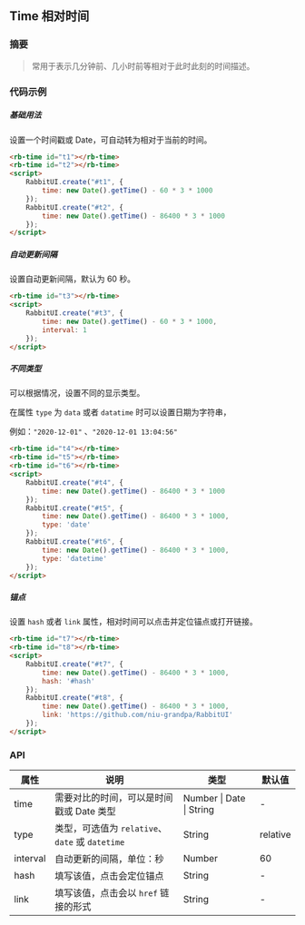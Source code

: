 ## Time 相对时间

### 摘要

> 常用于表示几分钟前、几小时前等相对于此时此刻的时间描述。

### 代码示例

##### 基础用法

设置一个时间戳或 Date，可自动转为相对于当前的时间。

```html
<rb-time id="t1"></rb-time>
<rb-time id="t2"></rb-time>
<script>
    RabbitUI.create("#t1", {
        time: new Date().getTime() - 60 * 3 * 1000
    });
    RabbitUI.create("#t2", {
        time: new Date().getTime() - 86400 * 3 * 1000
    });    
</script>
```

##### 自动更新间隔

设置自动更新间隔，默认为 60 秒。

```html
<rb-time id="t3"></rb-time>
<script>
    RabbitUI.create("#t3", {
        time: new Date().getTime() - 60 * 3 * 1000,
        interval: 1
    });
</script>
```

##### 不同类型

可以根据情况，设置不同的显示类型。

在属性 `type`  为 `data` 或者  `datatime` 时可以设置日期为字符串，

例如：`"2020-12-01"` 、`"2020-12-01 13:04:56"`

```html
<rb-time id="t4"></rb-time>
<rb-time id="t5"></rb-time>
<rb-time id="t6"></rb-time>
<script>
    RabbitUI.create("#t4", {
        time: new Date().getTime() - 86400 * 3 * 1000  
    });
    RabbitUI.create("#t5", {
        time: new Date().getTime() - 86400 * 3 * 1000, 
        type: 'date'
    }); 
    RabbitUI.create("#t6", {
        time: new Date().getTime() - 86400 * 3 * 1000,
        type: 'datetime'
    });        
</script>
```

##### 锚点

设置 `hash` 或者 `link` 属性，相对时间可以点击并定位锚点或打开链接。

```html
<rb-time id="t7"></rb-time>
<rb-time id="t8"></rb-time>
<script>
    RabbitUI.create("#t7", {
        time: new Date().getTime() - 86400 * 3 * 1000,
        hash: '#hash'
    });
    RabbitUI.create("#t8", {
        time: new Date().getTime() - 86400 * 3 * 1000,
        link: 'https://github.com/niu-grandpa/RabbitUI'
    });    
</script>
```

### API

| 属性     | 说明                                             | 类型                     | 默认值   |
| -------- | ------------------------------------------------ | ------------------------ | -------- |
| time     | 需要对比的时间，可以是时间戳或 Date 类型         | Number \| Date \| String | -        |
| type     | 类型，可选值为 `relative`、`date` 或  `datetime` | String                   | relative |
| interval | 自动更新的间隔，单位：秒                         | Number                   | 60       |
| hash     | 填写该值，点击会定位锚点                         | String                   | -        |
| link     | 填写该值，点击会以 `href` 链接的形式             | String                   | -        |

